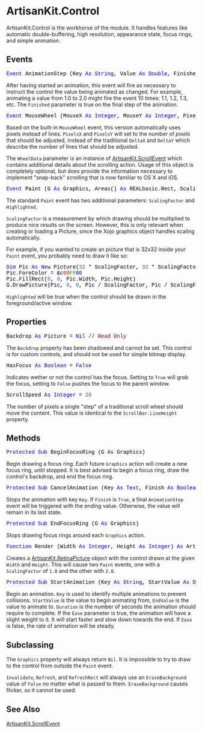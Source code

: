 # ArtisanKit.Control

ArtisanKit.Control is the workhorse of the module. It handles features like automatic double-buffering, high resolution, appearance state, focus rings, and simple animation.

## Events

<pre id="event.animationstep"><span style="font-family: 'source-code-pro', 'menlo', 'courier', monospace; color: #000000;"><span style="color: #0000FF;">Event</span> AnimationStep (Key <span style="color: #0000FF;">As</span> <span style="color: #0000FF;">String</span>, Value <span style="color: #0000FF;">As</span> <span style="color: #0000FF;">Double</span>, Finished <span style="color: #0000FF;">As</span> <span style="color: #0000FF;">Boolean</span>)</span></pre>
After having started an animation, this event will fire as necessary to instruct the control the value being animated as changed. For example, animating a value from 1.0 to 2.0 might fire the event 10 times: 1.1, 1.2, 1.3, etc. The `Finished` parameter is true on the final step of the animation.

<pre id="event.mousewheel"><span style="font-family: 'source-code-pro', 'menlo', 'courier', monospace; color: #000000;"><span style="color: #0000FF;">Event</span> MouseWheel (MouseX <span style="color: #0000FF;">As</span> <span style="color: #0000FF;">Integer</span>, MouseY <span style="color: #0000FF;">As</span> <span style="color: #0000FF;">Integer</span>, PixelsX <span style="color: #0000FF;">As</span> <span style="color: #0000FF;">Integer</span>, PixelsY <span style="color: #0000FF;">As</span> <span style="color: #0000FF;">Integer</span>, WheelData <span style="color: #0000FF;">As</span> ArtisanKit.ScrollEvent) <span style="color: #0000FF;">As</span> <span style="color: #0000FF;">Boolean</span></span></pre>
Based on the built-in `MouseWheel` event, this version automatically uses pixels instead of lines. `PixelsX` and `PixelsY` will set to the number of _pixels_ that should be adjusted, instead of the traditional `DeltaX` and `DeltaY` which describe the number of lines that should be adjusted.

The `WheelData` parameter is an instance of [ArtisanKit.ScrollEvent](ArtisanKit.ScrollEvent.md) which contains additional details about the scrolling action. Usage of this object is completely optional, but does provide the information necessary to implement "snap-back" scrolling that is now familiar to OS X and iOS.

<pre id="event.paint"><span style="font-family: 'source-code-pro', 'menlo', 'courier', monospace; color: #000000;"><span style="color: #0000FF;">Event</span> Paint (G <span style="color: #0000FF;">As</span> Graphics, Areas() <span style="color: #0000FF;">As</span> REALbasic.Rect, ScalingFactor <span style="color: #0000FF;">As</span> <span style="color: #0000FF;">Double</span>, Highlighted <span style="color: #0000FF;">As</span> <span style="color: #0000FF;">Boolean</span>)</span></pre>
The standard `Paint` event has two additional parameters: `ScalingFactor` and `Highlighted`.

`ScalingFactor` is a measurement by which drawing should be multiplied to produce nice results on the screen. However, this is only relevant when creating or loading a Picture, since the Xojo graphics object handles scaling automatically.

For example, if you wanted to create an picture that is 32x32 inside your `Paint` event, you probably need to draw it like so:

<pre><span style="font-family: 'source-code-pro', 'menlo', 'courier', monospace; color: #000000;"><span style="color: #0000FF;">Dim</span> Pic <span style="color: #0000FF;">As</span> <span style="color: #0000FF;">New</span> Picture(<span style="color: #336698;">32</span> * ScalingFactor, <span style="color: #336698;">32</span> * ScalingFactor)
Pic.ForeColor = &amp;c<span style="color: #FF0000;">00</span><span style="color: #00BB00;">FF</span><span style="color: #0000FF;">00</span>
Pic.FillRect(<span style="color: #336698;">0</span>, <span style="color: #336698;">0</span>, Pic.Width, Pic.Height)
G.DrawPicture(Pic, <span style="color: #336698;">0</span>, <span style="color: #336698;">0</span>, Pic / ScalingFactor, Pic / ScalingFactor, <span style="color: #336698;">0</span>, <span style="color: #336698;">0</span>, Pic.Width, Pic.Height)</span></pre>

`Highlighted` will be true when the control should be drawn in the foreground/active window.

## Properties

<pre id="property.backdrop"><span style="font-family: 'source-code-pro', 'menlo', 'courier', monospace; color: #000000;">Backdrop <span style="color: #0000FF;">As</span> Picture = <span style="color: #0000FF;">Nil</span> <span style="color: #800000;">// Read Only</span></span></pre>
The `Backdrop` property has been shadowed and cannot be set. This control is for custom controls, and should not be used for simple bitmap display.

<pre id="property.hasfocus"><span style="font-family: 'source-code-pro', 'menlo', 'courier', monospace; color: #000000;">HasFocus <span style="color: #0000FF;">As</span> <span style="color: #0000FF;">Boolean</span> = <span style="color: #0000FF;">False</span></span></pre>
Indicates wether or not the control has the focus. Setting to `True` will grab the focus, setting to `False` pushes the focus to the parent window.

<pre id="property.scrollspeed"><span style="font-family: 'source-code-pro', 'menlo', 'courier', monospace; color: #000000;">ScrollSpeed <span style="color: #0000FF;">As</span> <span style="color: #0000FF;">Integer</span> = <span style="color: #336698;">20</span></span></pre>
The number of pixels a single "step" of a traditional scroll wheel should move the content. This value is identical to the `ScrollBar.LineHeight` property.

## Methods

<pre id="method.beginfocusring"><span style="font-family: 'source-code-pro', 'menlo', 'courier', monospace; color: #000000;"><span style="color: #0000FF;">Protected</span> <span style="color: #0000FF;">Sub</span> BeginFocusRing (G <span style="color: #0000FF;">As</span> Graphics)</span></pre>
Begin drawing a focus ring. Each future `Graphics` action will create a new focus ring, until stopped. It is best advised to begin a focus ring, draw the control's backdrop, and end the focus ring.

<pre id="method.cancelanimation"><span style="font-family: 'source-code-pro', 'menlo', 'courier', monospace; color: #000000;"><span style="color: #0000FF;">Protected</span> <span style="color: #0000FF;">Sub</span> CancelAnimation (Key <span style="color: #0000FF;">As</span> <span style="color: #0000FF;">Text</span>, Finish <span style="color: #0000FF;">As</span> <span style="color: #0000FF;">Boolean</span> = <span style="color: #0000FF;">False</span>)</span></pre>
Stops the animation with key `Key`. If `Finish` is `True`, a final `AnimationStep` event will be triggered with the ending value. Otherwise, the value will remain in its last state.

<pre id="method.endfocusring"><span style="font-family: 'source-code-pro', 'menlo', 'courier', monospace; color: #000000;"><span style="color: #0000FF;">Protected</span> <span style="color: #0000FF;">Sub</span> EndFocusRing (G <span style="color: #0000FF;">As</span> Graphics)</span></pre>
Stops drawing focus rings around each `Graphics` action.

<pre id="method.render"><span style="font-family: 'source-code-pro', 'menlo', 'courier', monospace; color: #000000;"><span style="color: #0000FF;">Function</span> Render (Width <span style="color: #0000FF;">As</span> <span style="color: #0000FF;">Integer</span>, Height <span style="color: #0000FF;">As</span> <span style="color: #0000FF;">Integer</span>) <span style="color: #0000FF;">As</span> ArtisanKit.RetinaPicture</span></pre>
Creates a [ArtisanKit.RetinaPicture](ArtisanKit.RetinaPicture.md) object with the control drawn at the given `Width` and `Height`. This will cause two `Paint` events, one with a `ScalingFactor` of `1.0` and the other with `2.0`.

<pre id="method.startanimation"><span style="font-family: 'source-code-pro', 'menlo', 'courier', monospace; color: #000000;"><span style="color: #0000FF;">Protected</span> <span style="color: #0000FF;">Sub</span> StartAnimation (Key <span style="color: #0000FF;">As</span> <span style="color: #0000FF;">String</span>, StartValue <span style="color: #0000FF;">As</span> <span style="color: #0000FF;">Double</span>, EndValue <span style="color: #0000FF;">As</span> <span style="color: #0000FF;">Double</span>, Duration <span style="color: #0000FF;">As</span> <span style="color: #0000FF;">Double</span>, Ease <span style="color: #0000FF;">As</span> <span style="color: #0000FF;">Boolean</span> = <span style="color: #0000FF;">True</span>)</span></pre>
Begin an animation. `Key` is used to identify multiple animations to prevent collisions. `StartValue` is the value to begin animating from, `EndValue` is the value to animate to. `Duration` is the number of seconds the animation should require to complete. If the `Ease` parameter is true, the animation will have a slight weight to it. It will start faster and slow down towards the end. If `Ease` is false, the rate of animation will be steady.

## Subclassing

The `Graphics` property will always return `Nil`. It is impossible to try to draw to the control from outside the `Paint` event.

`Invalidate`, `Refresh`, and `RefreshRect` will always use an `EraseBackground` value of `False` no matter what is passed to them. `EraseBackground` causes flicker, so it cannot be used.

## See Also

[ArtisanKit.ScrollEvent](ArtisanKit.ScrollEvent.md)
